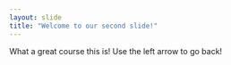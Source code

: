 ```yaml
---
layout: slide
title: "Welcome to our second slide!"
---
```

What a great course this is!
Use the left arrow to go back!
